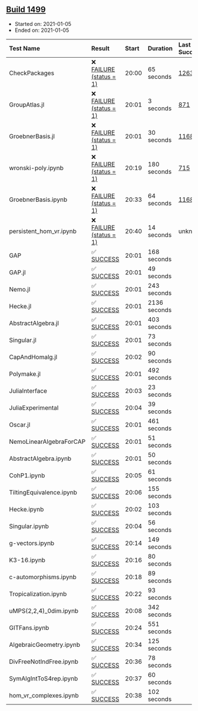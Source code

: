 ## [Build 1499](https://oscarci.mathematik.uni-kl.de/job/oscar-stable/1499/)

* Started on: 2021-01-05
* Ended on: 2021-01-05

| Test Name    | Result | Start | Duration | Last Success | First Failure |
|:-------------|:-------|:------|:---------|:-------------|:--------------|
| CheckPackages | ❌ [FAILURE (status = 1)](https://oscarci.mathematik.uni-kl.de/job/oscar-stable/1499/artifact/logs/build-1499/CheckPackages.log) | 20:00 | 65 seconds | [1263](https://oscarci.mathematik.uni-kl.de/job/oscar-stable/1263/) | [1264](https://oscarci.mathematik.uni-kl.de/job/oscar-stable/1264/) |
| GroupAtlas.jl | ❌ [FAILURE (status = 1)](https://oscarci.mathematik.uni-kl.de/job/oscar-stable/1499/artifact/logs/build-1499/GroupAtlas.jl.log) | 20:01 | 3 seconds | [871](https://oscarci.mathematik.uni-kl.de/job/oscar-stable/871/) | [872](https://oscarci.mathematik.uni-kl.de/job/oscar-stable/872/) |
| GroebnerBasis.jl | ❌ [FAILURE (status = 1)](https://oscarci.mathematik.uni-kl.de/job/oscar-stable/1499/artifact/logs/build-1499/GroebnerBasis.jl.log) | 20:01 | 30 seconds | [1168](https://oscarci.mathematik.uni-kl.de/job/oscar-stable/1168/) | [1169](https://oscarci.mathematik.uni-kl.de/job/oscar-stable/1169/) |
| wronski-poly.ipynb | ❌ [FAILURE (status = 1)](https://oscarci.mathematik.uni-kl.de/job/oscar-stable/1499/artifact/logs/build-1499/wronski-poly.ipynb.log) | 20:19 | 180 seconds | [715](https://oscarci.mathematik.uni-kl.de/job/oscar-stable/715/) | [716](https://oscarci.mathematik.uni-kl.de/job/oscar-stable/716/) |
| GroebnerBasis.ipynb | ❌ [FAILURE (status = 1)](https://oscarci.mathematik.uni-kl.de/job/oscar-stable/1499/artifact/logs/build-1499/GroebnerBasis.ipynb.log) | 20:33 | 64 seconds | [1168](https://oscarci.mathematik.uni-kl.de/job/oscar-stable/1168/) | [1169](https://oscarci.mathematik.uni-kl.de/job/oscar-stable/1169/) |
| persistent_hom_vr.ipynb | ❌ [FAILURE (status = 1)](https://oscarci.mathematik.uni-kl.de/job/oscar-stable/1499/artifact/logs/build-1499/persistent_hom_vr.ipynb.log) | 20:40 | 14 seconds | unknown | unknown |
| GAP | ✅ [SUCCESS](https://oscarci.mathematik.uni-kl.de/job/oscar-stable/1499/artifact/logs/build-1499/GAP.log) | 20:01 | 168 seconds |  |  |
| GAP.jl | ✅ [SUCCESS](https://oscarci.mathematik.uni-kl.de/job/oscar-stable/1499/artifact/logs/build-1499/GAP.jl.log) | 20:01 | 49 seconds |  |  |
| Nemo.jl | ✅ [SUCCESS](https://oscarci.mathematik.uni-kl.de/job/oscar-stable/1499/artifact/logs/build-1499/Nemo.jl.log) | 20:01 | 243 seconds |  |  |
| Hecke.jl | ✅ [SUCCESS](https://oscarci.mathematik.uni-kl.de/job/oscar-stable/1499/artifact/logs/build-1499/Hecke.jl.log) | 20:01 | 2136 seconds |  |  |
| AbstractAlgebra.jl | ✅ [SUCCESS](https://oscarci.mathematik.uni-kl.de/job/oscar-stable/1499/artifact/logs/build-1499/AbstractAlgebra.jl.log) | 20:01 | 403 seconds |  |  |
| Singular.jl | ✅ [SUCCESS](https://oscarci.mathematik.uni-kl.de/job/oscar-stable/1499/artifact/logs/build-1499/Singular.jl.log) | 20:01 | 73 seconds |  |  |
| CapAndHomalg.jl | ✅ [SUCCESS](https://oscarci.mathematik.uni-kl.de/job/oscar-stable/1499/artifact/logs/build-1499/CapAndHomalg.jl.log) | 20:02 | 90 seconds |  |  |
| Polymake.jl | ✅ [SUCCESS](https://oscarci.mathematik.uni-kl.de/job/oscar-stable/1499/artifact/logs/build-1499/Polymake.jl.log) | 20:01 | 492 seconds |  |  |
| JuliaInterface | ✅ [SUCCESS](https://oscarci.mathematik.uni-kl.de/job/oscar-stable/1499/artifact/logs/build-1499/JuliaInterface.log) | 20:03 | 23 seconds |  |  |
| JuliaExperimental | ✅ [SUCCESS](https://oscarci.mathematik.uni-kl.de/job/oscar-stable/1499/artifact/logs/build-1499/JuliaExperimental.log) | 20:04 | 39 seconds |  |  |
| Oscar.jl | ✅ [SUCCESS](https://oscarci.mathematik.uni-kl.de/job/oscar-stable/1499/artifact/logs/build-1499/Oscar.jl.log) | 20:01 | 461 seconds |  |  |
| NemoLinearAlgebraForCAP | ✅ [SUCCESS](https://oscarci.mathematik.uni-kl.de/job/oscar-stable/1499/artifact/logs/build-1499/NemoLinearAlgebraForCAP.log) | 20:01 | 51 seconds |  |  |
| AbstractAlgebra.ipynb | ✅ [SUCCESS](https://oscarci.mathematik.uni-kl.de/job/oscar-stable/1499/artifact/logs/build-1499/AbstractAlgebra.ipynb.log) | 20:01 | 50 seconds |  |  |
| CohP1.ipynb | ✅ [SUCCESS](https://oscarci.mathematik.uni-kl.de/job/oscar-stable/1499/artifact/logs/build-1499/CohP1.ipynb.log) | 20:05 | 61 seconds |  |  |
| TiltingEquivalence.ipynb | ✅ [SUCCESS](https://oscarci.mathematik.uni-kl.de/job/oscar-stable/1499/artifact/logs/build-1499/TiltingEquivalence.ipynb.log) | 20:06 | 155 seconds |  |  |
| Hecke.ipynb | ✅ [SUCCESS](https://oscarci.mathematik.uni-kl.de/job/oscar-stable/1499/artifact/logs/build-1499/Hecke.ipynb.log) | 20:02 | 103 seconds |  |  |
| Singular.ipynb | ✅ [SUCCESS](https://oscarci.mathematik.uni-kl.de/job/oscar-stable/1499/artifact/logs/build-1499/Singular.ipynb.log) | 20:04 | 56 seconds |  |  |
| g-vectors.ipynb | ✅ [SUCCESS](https://oscarci.mathematik.uni-kl.de/job/oscar-stable/1499/artifact/logs/build-1499/g-vectors.ipynb.log) | 20:14 | 149 seconds |  |  |
| K3-16.ipynb | ✅ [SUCCESS](https://oscarci.mathematik.uni-kl.de/job/oscar-stable/1499/artifact/logs/build-1499/K3-16.ipynb.log) | 20:16 | 80 seconds |  |  |
| c-automorphisms.ipynb | ✅ [SUCCESS](https://oscarci.mathematik.uni-kl.de/job/oscar-stable/1499/artifact/logs/build-1499/c-automorphisms.ipynb.log) | 20:18 | 89 seconds |  |  |
| Tropicalization.ipynb | ✅ [SUCCESS](https://oscarci.mathematik.uni-kl.de/job/oscar-stable/1499/artifact/logs/build-1499/Tropicalization.ipynb.log) | 20:22 | 93 seconds |  |  |
| uMPS(2,2,4)_0dim.ipynb | ✅ [SUCCESS](https://oscarci.mathematik.uni-kl.de/job/oscar-stable/1499/artifact/logs/build-1499/uMPS-2-2-4-_0dim.ipynb.log) | 20:08 | 342 seconds |  |  |
| GITFans.ipynb | ✅ [SUCCESS](https://oscarci.mathematik.uni-kl.de/job/oscar-stable/1499/artifact/logs/build-1499/GITFans.ipynb.log) | 20:24 | 551 seconds |  |  |
| AlgebraicGeometry.ipynb | ✅ [SUCCESS](https://oscarci.mathematik.uni-kl.de/job/oscar-stable/1499/artifact/logs/build-1499/AlgebraicGeometry.ipynb.log) | 20:34 | 125 seconds |  |  |
| DivFreeNotIndFree.ipynb | ✅ [SUCCESS](https://oscarci.mathematik.uni-kl.de/job/oscar-stable/1499/artifact/logs/build-1499/DivFreeNotIndFree.ipynb.log) | 20:36 | 78 seconds |  |  |
| SymAlgIntToS4rep.ipynb | ✅ [SUCCESS](https://oscarci.mathematik.uni-kl.de/job/oscar-stable/1499/artifact/logs/build-1499/SymAlgIntToS4rep.ipynb.log) | 20:37 | 60 seconds |  |  |
| hom_vr_complexes.ipynb | ✅ [SUCCESS](https://oscarci.mathematik.uni-kl.de/job/oscar-stable/1499/artifact/logs/build-1499/hom_vr_complexes.ipynb.log) | 20:38 | 102 seconds |  |  |
